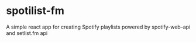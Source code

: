# spotilist-fm
A simple react app for creating Spotify playlists powered by spotify-web-api and setlist.fm api
